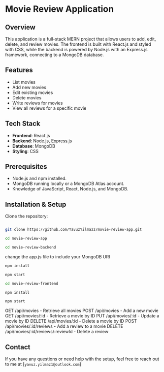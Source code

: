# Movie Review Application

## Overview
This application is a full-stack MERN project that allows users to add, edit, delete, and review movies. The frontend is built with React.js and styled with CSS, while the backend is powered by Node.js with an Express.js framework, connecting to a MongoDB database.

## Features
- List movies
- Add new movies
- Edit existing movies
- Delete movies
- Write reviews for movies
- View all reviews for a specific movie

## Tech Stack
- **Frontend**: React.js
- **Backend**: Node.js, Express.js
- **Database**: MongoDB
- **Styling**: CSS

## Prerequisites
- Node.js and npm installed.
- MongoDB running locally or a MongoDB Atlas account.
- Knowledge of JavaScript, React, Node.js, and MongoDB.

## Installation & Setup

Clone the repository:
```bash

git clone https://github.com/YavuzYilmazz/movie-review-app.git

```
```bash
cd movie-review-app
```

```bash
cd movie-review-backend
```

change the app.js file to include your MongoDB URI

```bash
npm install
```

```bash
npm start
```

```bash
cd movie-review-frontend
```

```bash
npm install
```

```bash
npm start

```

GET /api/movies - Retrieve all movies
POST /api/movies - Add a new movie
GET /api/movies/:id - Retrieve a movie by ID
PUT /api/movies/:id - Update a movie by ID
DELETE /api/movies/:id - Delete a movie by ID
POST /api/movies/:id/reviews - Add a review to a movie
DELETE /api/movies/:id/reviews/:reviewId - Delete a review


## Contact
If you have any questions or need help with the setup, feel free to reach out to me at [`yavuz.yilmaz1@outlook.com`]




